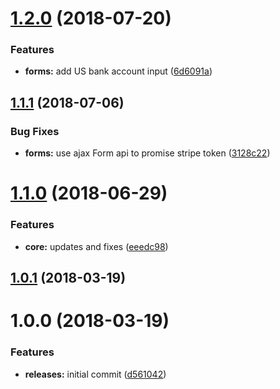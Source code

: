 <a name="1.2.0"></a>
# [1.2.0](https://github.com/hypeJunctionPro/Elgg3-hypeStripePayments/compare/1.1.1...1.2.0) (2018-07-20)


### Features

* **forms:** add US bank account input ([6d6091a](https://github.com/hypeJunctionPro/Elgg3-hypeStripePayments/commit/6d6091a))



<a name="1.1.1"></a>
## [1.1.1](https://github.com/hypeJunctionPro/Elgg3-hypeStripePayments/compare/1.1.0...1.1.1) (2018-07-06)


### Bug Fixes

* **forms:** use ajax Form api to promise stripe token ([3128c22](https://github.com/hypeJunctionPro/Elgg3-hypeStripePayments/commit/3128c22))



<a name="1.1.0"></a>
# [1.1.0](https://github.com/hypeJunctionPro/Elgg3-hypeStripePayments/compare/1.0.1...1.1.0) (2018-06-29)


### Features

* **core:** updates and fixes ([eeedc98](https://github.com/hypeJunctionPro/Elgg3-hypeStripePayments/commit/eeedc98))



<a name="1.0.1"></a>
## [1.0.1](https://github.com/hypeJunctionPro/Elgg3-hypeStripePayments/compare/1.0.0...1.0.1) (2018-03-19)



<a name="1.0.0"></a>
# 1.0.0 (2018-03-19)


### Features

* **releases:** initial commit ([d561042](https://github.com/hypeJunctionPro/Elgg3-hypeStripPayments/commit/d561042))



